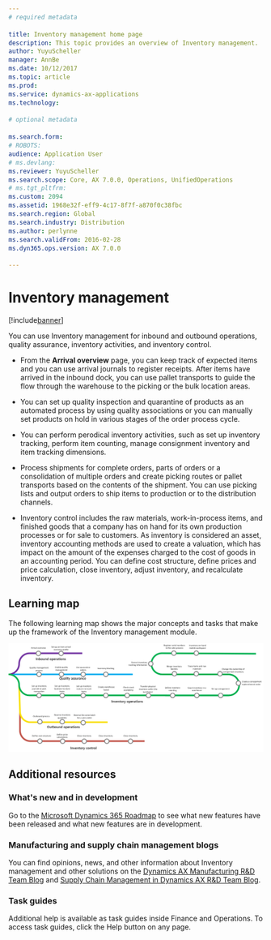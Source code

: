```yaml
---
# required metadata

title: Inventory management home page
description: This topic provides an overview of Inventory management.
author: YuyuScheller
manager: AnnBe
ms.date: 10/12/2017
ms.topic: article
ms.prod:
ms.service: dynamics-ax-applications
ms.technology:

# optional metadata

ms.search.form: 
# ROBOTS:
audience: Application User
# ms.devlang:
ms.reviewer: YuyuScheller
ms.search.scope: Core, AX 7.0.0, Operations, UnifiedOperations
# ms.tgt_pltfrm:
ms.custom: 2094
ms.assetid: 1968e32f-eff9-4c17-8f7f-a870f0c38fbc
ms.search.region: Global
ms.search.industry: Distribution
ms.author: perlynne
ms.search.validFrom: 2016-02-28
ms.dyn365.ops.version: AX 7.0.0

---
```


# Inventory management 

[!include[banner](../includes/banner.md)]

You can use Inventory management for inbound and outbound operations, quality assurance, inventory activities, and inventory control.

-  From the **Arrival overview** page, you can keep track of expected items and you can use arrival journals to register receipts. 
After items have arrived in the inbound dock, you can use pallet transports to guide the flow through the warehouse to the picking 
or the bulk location areas.

-  You can set up quality inspection and quarantine of products as an automated process by using quality associations or you can manually set products on hold in various stages of the order process cycle.

-  You can perform perodical inventory activities, such as set up inventory tracking, perform item counting, manage consignment inventory and item tracking dimensions. 

-  Process shipments for complete orders, parts of orders or a consolidation of multiple orders and create picking routes or pallet 
transports based on the contents of the shipment. You can use picking lists and output orders to ship items to production or to the 
distribution channels.

-  Inventory control includes the raw materials, work-in-process items, and finished goods that a company has on hand for its own 
production processes or for sale to customers. As inventory is considered an asset, inventory accounting methods are used to create a 
valuation, which has impact on the amount of the expenses charged to the cost of goods in an accounting period. You can define cost structure, define prices and price calculation, close inventory, adjust inventory, and recalculate inventory.

## Learning map

The following learning map shows the major concepts and tasks that make up the framework of the Inventory management module. 

[![Learning map](./media/inventory-learning-map.PNG)](./media/inventory-learning-map.PNG)

## Additional resources

### What's new and in development

Go to the [Microsoft Dynamics 365 Roadmap](https://roadmap.dynamics.com/) to see what new features have been released and what new features are in development.

### Manufacturing and supply chain management blogs

You can find opinions, news, and other information about Inventory management and other solutions on the
[Dynamics AX Manufacturing R&D Team Blog](https://blogs.msdn.microsoft.com/axmfg) and [Supply Chain Management in Dynamics AX R&D Team Blog](https://blogs.msdn.microsoft.com/dynamicsaxscm).

### Task guides

Additional help is available as task guides inside Finance and Operations. To access task guides, click the Help button on any page.


